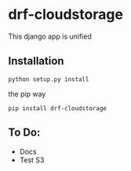 drf-cloudstorage
================
This django app is unified 

## Installation

    python setup.py install
    
the pip way

    pip install drf-cloudstorage
    
## To Do:

* Docs
* Test S3